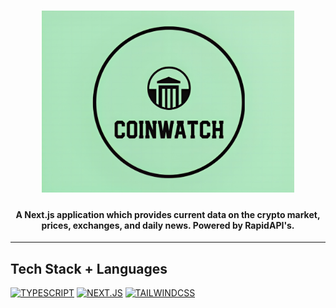 <h1 align="center">
  <img src="public/images/cryptocurrencypreview.jpeg" alt="logo" width="80%">
</h1>

<h4 align="center">A Next.js application which provides current data on the crypto market, prices, exchanges, and daily news. Powered by RapidAPI's.</h4>

<hr>

## Tech Stack + Languages

[![TYPESCRIPT](https://img.shields.io/badge/TypeScript-007ACC?style=for-the-badge&logo=typescript&logoColor=white)](https://www.typescriptlang.org/)
[![NEXT.JS](https://img.shields.io/badge/NEXT-0769AD?style=for-the-badge&logo=next.js&logoColor=white)](https://nextjs.org/)
[![TAILWINDCSS](https://img.shields.io/badge/Tailwind_CSS-38B2AC?style=for-the-badge&logo=tailwind-css&logoColor=white)](https://tailwindcss.com/)
